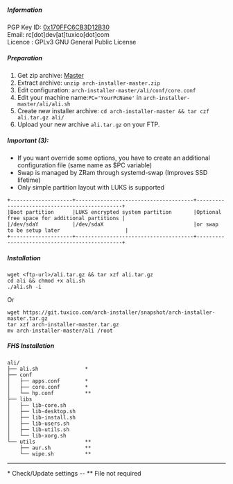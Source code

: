 ##### Information

PGP Key ID: [0x170FFC6CB3D12B30](https://pgp.mit.edu/pks/lookup?op=vindex&search=0x170FFC6CB3D12B30)  
Email: rc[dot]dev[at]tuxico[dot]com  
Licence : GPLv3 GNU General Public License  

##### Preparation

1. Get zip archive: [Master](https://git.tuxico.com/arch-installer/snapshot/arch-installer-master.zip)
2. Extract archive: `unzip arch-installer-master.zip`
3. Edit configuration: `arch-installer-master/ali/conf/core.conf`
4. Edit your machine name:`PC='YourPcName'` in `arch-installer-master/ali/ali.sh`
5. Create new installer archive: `cd arch-installer-master && tar czf ali.tar.gz ali/`
6. Upload your new archive `ali.tar.gz` on your FTP.

##### Important (3):

- If you want override some options, you have to create an additional configuration file (same name as $PC variable)
- Swap is managed by ZRam through systemd-swap (Improves SSD lifetime)
- Only simple partition layout with LUKS is supported

```
+--------------------+--------------------------------------+----------------------------------------------+
|Boot partition      |LUKS encrypted system partition       |Optional free space for additional partitions |
|/dev/sdaY           |/dev/sdaX                             |or swap to be setup later                     |
+--------------------+--------------------------------------+----------------------------------------------+
```

##### Installation

```
wget <ftp-url>/ali.tar.gz && tar xzf ali.tar.gz
cd ali && chmod +x ali.sh
./ali.sh -i
```

Or

```
wget https://git.tuxico.com/arch-installer/snapshot/arch-installer-master.tar.gz
tar xzf arch-installer-master.tar.gz
mv arch-installer-master/ali /root
```

##### FHS Installation

    ali/
    ├── ali.sh               *
    ├── conf
    │   ├── apps.conf        *
    │   ├── core.conf        *
    │   └── hp.conf          **
    ├── libs
    │   ├── lib-core.sh
    │   ├── lib-desktop.sh
    │   ├── lib-install.sh
    │   ├── lib-users.sh
    │   ├── lib-utils.sh
    │   └── lib-xorg.sh
    └── utils                **
        ├── aur.sh           **
        └── wipe.sh          **

***
\* Check/Update settings -- \*\* File not required

